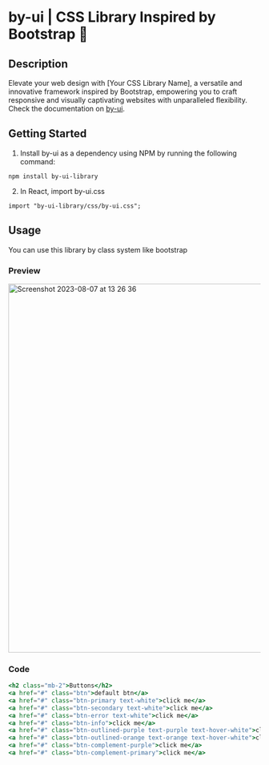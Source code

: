 # by-ui | CSS Library Inspired by Bootstrap 🚀 

## Description

Elevate your web design with [Your CSS Library Name], a versatile and innovative framework inspired by Bootstrap, empowering you to craft responsive and visually captivating websites with unparalleled flexibility.
Check the documentation on [by-ui](https://bayu-setiawan.gitbook.io/by.ui/).

## Getting Started

1. Install by-ui as a dependency using NPM by running the following command:
``` 
npm install by-ui-library
```
2. In React, import by-ui.css
```
import "by-ui-library/css/by-ui.css";
```

## Usage

You can use this library by class system like bootstrap

### Preview
<img width="736" alt="Screenshot 2023-08-07 at 13 26 36" src="https://github.com/Bayusetiawan45/by-ui/assets/99315255/2efd7849-ff4c-4ecd-b09f-e64ce5a0b84f">

### Code

```jsx
<h2 class="mb-2">Buttons</h2>
<a href="#" class="btn">default btn</a>
<a href="#" class="btn-primary text-white">click me</a>
<a href="#" class="btn-secondary text-white">click me</a>
<a href="#" class="btn-error text-white">click me</a>
<a href="#" class="btn-info">click me</a>
<a href="#" class="btn-outlined-purple text-purple text-hover-white">click me</a>
<a href="#" class="btn-outlined-orange text-orange text-hover-white">click me</a>
<a href="#" class="btn-complement-purple">click me</a>
<a href="#" class="btn-complement-primary">click me</a>
```

